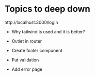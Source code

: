 # Topics to deep down

http://localhost:3000/login

- Why tailwind is used and it is better?
- Outlet in router

- Create footer component
- Put validation
- Add error page
